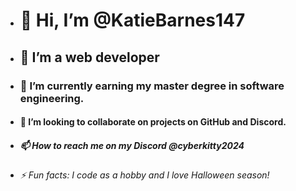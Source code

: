 - <h1>👋 Hi, I’m @KatieBarnes147</h1>
- <h2>👀 I’m a web developer</h2>
- <h3>🌱 I’m currently earning my master degree in software engineering.</h3>
- <h4>💞️ I’m looking to collaborate on projects on GitHub and Discord.</h4>
- <h5>📫 How to reach me on my Discord @cyberkitty2024</h5>
- <h6>⚡ Fun facts: I code as a hobby and I love Halloween season!</h6>

<!---
KatieBarnes147/KatieBarnes147 is a ✨ special ✨ repository because its `README.md` (this file) appears on your GitHub profile.
You can click the Preview link to take a look at your changes.
--->
